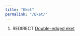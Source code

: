 ```yaml
---
title: "Eket"
permalink: "/Eket/"
---
```


1.  REDIRECT [Double-edged eket](Double-edged_eket "wikilink")